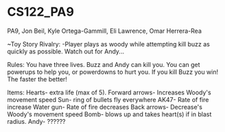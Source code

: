 # CS122_PA9
PA9, Jon Beil, Kyle Ortega-Gammill, Eli Lawrence, Omar Herrera-Rea


~Toy Story Rivalry:
-Player plays as woody while attempting kill buzz as quickly as possible. Watch out for Andy...


Rules:
You have three lives. Buzz and Andy can kill you. You can get powerups to help you, or powerdowns to hurt you. If you kill Buzz you win!
The faster the better!

Items:
Hearts- extra life (max of 5).
Forward arrows- Increases Woody's movement speed
Sun- ring of bullets fly everywhere
AK47- Rate of fire increase
Water gun- Rate of fire decreases
Back arrows- Decrease's Woody's movement speed
Bomb- blows up and takes heart(s) if in blast radius.
Andy- ??????
